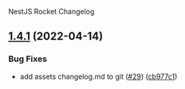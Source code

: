 NestJS Rocket Changelog

## [1.4.1](https://github.com/ahiho/nestjs-rocket/compare/v1.4.0...v1.4.1) (2022-04-14)

### Bug Fixes

- add assets changelog.md to git ([#29](https://github.com/ahiho/nestjs-rocket/issues/29)) ([cb977c1](https://github.com/ahiho/nestjs-rocket/commit/cb977c10a709226ca7d310251e74c770bc11ad82))
